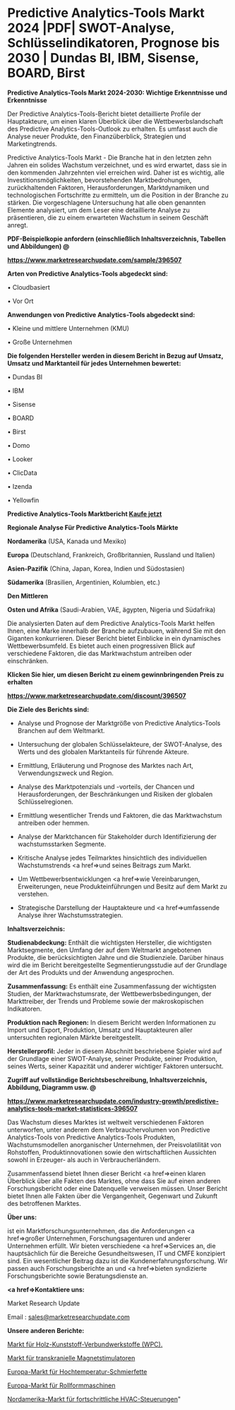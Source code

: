 # Predictive Analytics-Tools Markt 2024 |PDF| SWOT-Analyse, Schlüsselindikatoren, Prognose bis 2030 | Dundas BI, IBM, Sisense, BOARD, Birst

<strong>Predictive Analytics-Tools Markt 2024-2030: Wichtige Erkenntnisse und Erkenntnisse</strong>

Der Predictive Analytics-Tools-Bericht bietet detaillierte Profile der Hauptakteure, um einen klaren Überblick über die Wettbewerbslandschaft des Predictive Analytics-Tools-Outlook zu erhalten. Es umfasst auch die Analyse neuer Produkte, den Finanzüberblick, Strategien und Marketingtrends.

Predictive Analytics-Tools Markt - Die Branche hat in den letzten zehn Jahren ein solides Wachstum verzeichnet, und es wird erwartet, dass sie in den kommenden Jahrzehnten viel erreichen wird. Daher ist es wichtig, alle Investitionsmöglichkeiten, bevorstehenden Marktbedrohungen, zurückhaltenden Faktoren, Herausforderungen, Marktdynamiken und technologischen Fortschritte zu ermitteln, um die Position in der Branche zu stärken. Die vorgeschlagene Untersuchung hat alle oben genannten Elemente analysiert, um dem Leser eine detaillierte Analyse zu präsentieren, die zu einem erwarteten Wachstum in seinem Geschäft anregt.



<strong><b>PDF-Beispielkopie anfordern (einschließlich Inhaltsverzeichnis, Tabellen und Abbildungen) @ </b></strong>

<strong><a href=https://www.marketresearchupdate.com/sample/396507>

<strong>https://www.marketresearchupdate.com/sample/396507</u></a></strong></strong>



<strong>Arten von Predictive Analytics-Tools abgedeckt sind:</strong>

• Cloudbasiert

• Vor Ort



<strong>Anwendungen von Predictive Analytics-Tools abgedeckt sind:</strong>

• Kleine und mittlere Unternehmen (KMU)

• Große Unternehmen



<strong>Die folgenden Hersteller werden in diesem Bericht in Bezug auf Umsatz, Umsatz und Marktanteil für jedes Unternehmen bewertet:</strong>

• Dundas BI

• IBM

• Sisense

• BOARD

• Birst

• Domo

• Looker

• ClicData

• Izenda

• Yellowfin



<strong>Predictive Analytics-Tools Marktbericht <a href=https://www.marketresearchupdate.com/buynow/396507>Kaufe jetzt</a></strong>



<strong>Regionale Analyse Für Predictive Analytics-Tools Märkte</strong>



<strong>Nordamerika</strong> (USA, Kanada und Mexiko)



<strong>Europa</strong> (Deutschland, Frankreich, Großbritannien, Russland und Italien)



<strong>Asien-Pazifik</strong> (China, Japan, Korea, Indien und Südostasien)



<strong>Südamerika</strong> (Brasilien, Argentinien, Kolumbien, etc.)



<strong>Den Mittleren</strong> 

<strong>Osten und Afrika</strong> (Saudi-Arabien, VAE, ägypten, Nigeria und Südafrika)

Die analysierten Daten auf dem Predictive Analytics-Tools Markt helfen Ihnen, eine Marke innerhalb der Branche aufzubauen, während Sie mit den Giganten konkurrieren. Dieser Bericht bietet Einblicke in ein dynamisches Wettbewerbsumfeld. Es bietet auch einen progressiven Blick auf verschiedene Faktoren, die das Marktwachstum antreiben oder einschränken.



<strong>Klicken Sie hier, um diesen Bericht zu einem gewinnbringenden Preis zu erhalten
</strong>

<strong><a href=https://www.marketresearchupdate.com/discount/396507>https://www.marketresearchupdate.com/discount/396507</b></u></strong></a>



<strong>Die Ziele des Berichts sind:</strong>

- Analyse und Prognose der Marktgröße von Predictive Analytics-Tools Branchen auf dem Weltmarkt.

- Untersuchung der globalen Schlüsselakteure, der SWOT-Analyse, des Werts und des globalen Marktanteils für führende Akteure.

- Ermittlung, Erläuterung und Prognose des Marktes nach Art, Verwendungszweck und Region.

- Analyse des Marktpotenzials und -vorteils, der Chancen und Herausforderungen, der Beschränkungen und Risiken der globalen Schlüsselregionen.

- Ermittlung wesentlicher Trends und Faktoren, die das Marktwachstum antreiben oder hemmen.

- Analyse der Marktchancen für Stakeholder durch Identifizierung der wachstumsstarken Segmente.

- Kritische Analyse jedes Teilmarktes hinsichtlich des individuellen Wachstumstrends <a href=>und</a> seines Beitrags zum Markt.

- Um Wettbewerbsentwicklungen <a href=>wie</a> Vereinbarungen, Erweiterungen, neue Produkteinführungen und Besitz auf dem Markt zu verstehen.

- Strategische Darstellung der Hauptakteure und <a href=>umfas</a>sende Analyse ihrer Wachstumsstrategien.



<strong>Inhaltsverzeichnis:</strong>



<strong>Studienabdeckung:</strong> Enthält die wichtigsten Hersteller, die wichtigsten Marktsegmente, den Umfang der auf dem Weltmarkt angebotenen Produkte, die berücksichtigten Jahre und die Studienziele. Darüber hinaus wird die im Bericht bereitgestellte Segmentierungsstudie auf der Grundlage der Art des Produkts und der Anwendung angesprochen.



<strong>Zusammenfassung:</strong> Es enthält eine Zusammenfassung der wichtigsten Studien, der Marktwachstumsrate, der Wettbewerbsbedingungen, der Markttreiber, der Trends und Probleme sowie der makroskopischen Indikatoren.



<strong>Produktion nach Regionen:</strong> In diesem Bericht werden Informationen zu Import und Export, Produktion, Umsatz und Hauptakteuren aller untersuchten regionalen Märkte bereitgestellt.



<strong>Herstellerprofil:</strong> Jeder in diesem Abschnitt beschriebene Spieler wird auf der Grundlage einer SWOT-Analyse, seiner Produkte, seiner Produktion, seines Werts, seiner Kapazität und anderer wichtiger Faktoren untersucht.



<strong><b>Zugriff auf vollständige Berichtsbeschreibung, Inhaltsverzeichnis, Abbildung, Diagramm usw. @ </b></strong>

<strong><a href=https://www.marketresearchupdate.com/industry-growth/predictive-analytics-tools-market-statistices-396507>https://www.marketresearchupdate.com/industry-growth/predictive-analytics-tools-market-statistices-396507</a></strong>

Das Wachstum dieses Marktes ist weltweit verschiedenen Faktoren unterworfen, unter anderem dem Verbrauchervolumen von Predictive Analytics-Tools von Predictive Analytics-Tools Produkten, Wachstumsmodellen anorganischer Unternehmen, der Preisvolatilität von Rohstoffen, Produktinnovationen sowie den wirtschaftlichen Aussichten sowohl in Erzeuger- als auch in Verbraucherländern.

Zusammenfassend bietet Ihnen dieser Bericht <a href=>einen</a> klaren Überblick über alle Fakten des Marktes, ohne dass Sie auf einen anderen Forschungsbericht oder eine Datenquelle verweisen müssen. Unser Bericht bietet Ihnen alle Fakten über die Vergangenheit, Gegenwart und Zukunft des betroffenen Marktes.



<strong>Über uns:</strong>

 ist ein Marktforschungsunternehmen, das die Anforderungen <a href=>großer</a> Unternehmen, Forschungsagenturen und anderer Unternehmen erfüllt. Wir bieten verschiedene <a href=>Services</a> an, die hauptsächlich für die Bereiche Gesundheitswesen, IT und CMFE konzipiert sind. Ein wesentlicher Beitrag dazu ist die Kundenerfahrungsforschung. Wir passen auch Forschungsberichte an und <a href=>bieten</a> syndizierte Forschungsberichte sowie Beratungsdienste an.



<strong><a href=>Kontaktiere uns:</a></strong>

Market Research Update

Email : sales@marketresearchupdate.com



<strong>Unsere anderen Berichte:</strong>

<a href=https://www.linkedin.com/pulse/wood-plastic-composites-wpc-market-size-historical>Markt für Holz-Kunststoff-Verbundwerkstoffe (WPC).</a>

<a href=https://www.linkedin.com/pulse/transcranial-magnetic-stimulator-market-outlooks>Markt für transkranielle Magnetstimulatoren</a>

<a href=https://www.linkedin.com/pulse/europe-high-temperature-lubricant-grease-market-size-share>Europa-Markt für Hochtemperatur-Schmierfette</a>

<a href=https://www.linkedin.com/pulse/europe-roll-forming-machines-market-2023-data>Europa-Markt für Rollformmaschinen</a>

<a href=https://www.linkedin.com/pulse/north-america-advanced-hvac-controls-market-lzkff/>Nordamerika-Markt für fortschrittliche HVAC-Steuerungen</a>"
